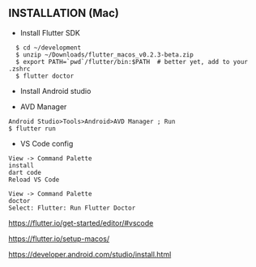 
INSTALLATION (Mac)
-----
* Install Flutter SDK
```
  $ cd ~/development
  $ unzip ~/Downloads/flutter_macos_v0.2.3-beta.zip
  $ export PATH=`pwd`/flutter/bin:$PATH  # better yet, add to your .zshrc
  $ flutter doctor
```
* Install Android studio

* AVD Manager
```
Android Studio>Tools>Android>AVD Manager ; Run
$ flutter run
```

* VS Code config
```
View -> Command Palette
install
dart code
Reload VS Code

View -> Command Palette
doctor
Select: Flutter: Run Flutter Doctor
```
https://flutter.io/get-started/editor/#vscode


https://flutter.io/setup-macos/

https://developer.android.com/studio/install.html